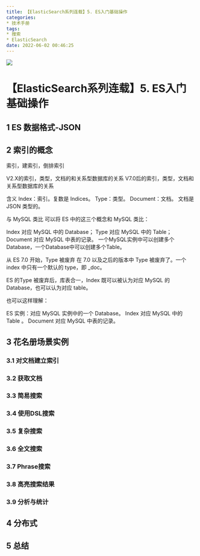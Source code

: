 ```yaml
---
title: 【ElasticSearch系列连载】5. ES入门基础操作
categories:
* 技术手册
tags:
* 搜索
* ElasticSearch
date: 2022-06-02 00:46:25
---
```


![](https://nginx.mostintelligentape.com/blogimg/202205/es/es_logo.jpg)

# 【ElasticSearch系列连载】5. ES入门基础操作

## 1 ES 数据格式-JSON

## 2 索引的概念

索引，建索引，倒排索引

V2.X的索引，类型，文档的和关系型数据库的关系
V7.0后的索引，类型，文档和关系型数据库的关系

含义
Index：索引。复数是 Indices。
Type：类型。
Document：文档。
文档是 JSON 类型的。

与 MySQL 类比
可以将 ES 中的这三个概念和 MySQL 类比：

Index 对应 MySQL 中的 Database；
Type 对应 MySQL 中的 Table；
Document 对应 MySQL 中表的记录。
一个MySQL实例中可以创建多个 Database，一个Database中可以创建多个Table。

从 ES 7.0 开始，Type 被废弃
在 7.0 以及之后的版本中 Type 被废弃了。一个 index 中只有一个默认的 type，即 _doc。

ES 的Type 被废弃后，库表合一，Index 既可以被认为对应 MySQL 的 Database，也可以认为对应 table。

也可以这样理解：

ES 实例：对应 MySQL 实例中的一个 Database。
Index 对应 MySQL 中的 Table 。
Document 对应 MySQL 中表的记录。

## 3 花名册场景实例

### 3.1 对文档建立索引
### 3.2 获取文档
### 3.3 简易搜索
### 3.4 使用DSL搜索
### 3.5 复杂搜索
### 3.6 全文搜索
### 3.7 Phrase搜索
### 3.8 高亮搜索结果
### 3.9 分析与统计

## 4 分布式
## 5 总结
